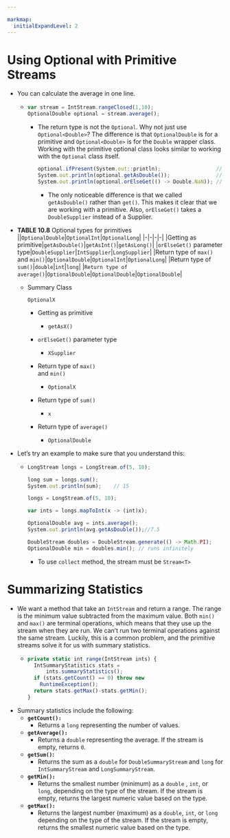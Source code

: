 ```yaml
---

markmap:
  initialExpandLevel: 2
---
```

# **Using Optional with Primitive Streams**
- You can calculate the average in one line.
  - ```js
    var stream = IntStream.rangeClosed(1,10);
    OptionalDouble optional = stream.average();
    ```
    - The return type is not the `Optional`. Why not just use `Optional<Double>`? The 
    difference is that `OptionalDouble` is for a primitive and `Optional<Double>` 
    is for the `Double` wrapper class. Working with the primitive optional class 
    looks similar to working with the `Optional` class itself.
      ```js
      optional.ifPresent(System.out::println);                  // 5.5
      System.out.println(optional.getAsDouble());               // 5.5
      System.out.println(optional.orElseGet(() -> Double.NaN)); // 5.5
      ```
      - The only noticeable difference is that we called `getAsDouble()` rather than
      `get()`. This makes it clear that we are working with a primitive. Also,
      `orElseGet()` takes a `DoubleSupplier` instead of a Supplier.
- **TABLE 10.8** Optional types for primitives
  ||`OptionalDouble`|`OptionalInt`|`OptionalLong`|
  |-|-|-|-|
  |Getting as primitive|`getAsDouble()`|`getAsInt()`|`getAsLong()`|
  |`orElseGet()` parameter type|`DoubleSupplier`|`IntSupplier`|`LongSupplier`|
  |Return type of `max()` <br/> and `min()`|`OptionalDouble`|`OptionalInt`|`OptionalLong`|
  |Return type of `sum()`|`double`|`int`|`long`|
  |`Return type of average()`|`OptionalDouble`|`OptionalDouble`|`OptionalDouble`|
    - Summary
      Class 
      ```
      OptionalX
      ```
      - Getting as primitive
        - ```
          getAsX()
          ```
      - `orElseGet()` parameter type
        - ```
          XSupplier
          ```
      - Return type of `max()` <br/> and `min()`
        - ```
          OptionalX
          ```
      - Return type of `sum()`
        - ```
          x
          ```
      - Return type of `average()`
        - ```
          OptionalDouble
          ```


- Let’s try an example to make 
  sure that you understand this:
  - ```js
    LongStream longs = LongStream.of(5, 10);

    long sum = longs.sum();
    System.out.println(sum);    // 15

    longs = LongStream.of(5, 10);

    var ints = longs.mapToInt(x -> (int)x);

    OptionalDouble avg = ints.average();
    System.out.println(avg.getAsDouble());//7.5
    
    DoubleStream doubles = DoubleStream.generate(() -> Math.PI);
    OptionalDouble min = doubles.min(); // runs infinitely
    ```
    - To use `collect` method, the stream must be `Stream<T>`
# **Summarizing Statistics**
- We want a method that take an `IntStream` and return a range. The range 
is the minimum value subtracted from the maximum value. Both `min()` 
and `max()` are terminal operations, which means that they use up the 
stream when they are run. We can’t run two terminal operations against 
the same stream. Luckily, this is a common problem, and the primitive 
streams solve it for us with summary statistics.
  - ```js
    private static int range(IntStream ints) {
      IntSummaryStatistics stats =            
          ints.summaryStatistics();
      if (stats.getCount() == 0) throw new  
        RuntimeException();
      return stats.getMax()-­stats.getMin();
    }
    ```
- Summary statistics 
  include the following:
  - **`getCount():`**
    - Returns a `long` representing the number of values.
  - **`getAverage():`**
    - Returns a `double` representing the average. If the
    stream is empty, returns `0`.
  - **`getSum()`:**
    - Returns the sum as a `double` for `DoubleSummaryStream` and 
    `long` for `IntSummaryStream` and `LongSummaryStream`.
  - **`getMin():`**
    - Returns the smallest number (minimum) as a `double` , `int`, 
    or `long`, depending on the type of the stream. If the stream 
    is empty, returns the largest numeric value based on the type.
  - **`getMax():`**
    - Returns the largest number (maximum) as a `double`, `int`, 
    or `long` depending on the type of the stream. If the stream 
    is empty, returns the smallest numeric value based on the type.